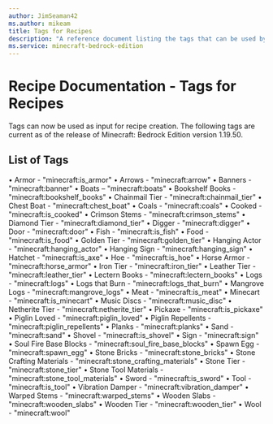 ```yaml
---
author: JimSeaman42
ms.author: mikeam
title: Tags for Recipes
description: "A reference document listing the tags that can be used by creators when crafting new recipes"
ms.service: minecraft-bedrock-edition
---
```


# Recipe Documentation - Tags for Recipes

Tags can now be used as input for recipe creation. The following tags are current as of the release of Minecraft: Bedrock Edition version 1.19.50.

## List of Tags

• Armor - "minecraft:is_armor"
• Arrows - "minecraft:arrow"
• Banners - "minecraft:banner"
• Boats – "minecraft:boats"
• Bookshelf Books - "minecraft:bookshelf_books"
• Chainmail Tier - "minecraft:chainmail_tier"
• Chest Boat - "minecraft:chest_boat"
• Coals - "minecraft:coals"
• Cooked - "minecraft:is_cooked"
• Crimson Stems - "minecraft:crimson_stems"
• Diamond Tier - "minecraft:diamond_tier"
• Digger - "minecraft:digger"
• Door - "minecraft:door"
• Fish - "minecraft:is_fish"
• Food - "minecraft:is_food"
• Golden Tier - "minecraft:golden_tier"
• Hanging Actor - "minecraft:hanging_actor"
• Hanging Sign - "minecraft:hanging_sign"
• Hatchet - "minecraft:is_axe"
• Hoe - "minecraft:is_hoe"
• Horse Armor - "minecraft:horse_armor"
• Iron Tier - "minecraft:iron_tier"
• Leather Tier - "minecraft:leather_tier"
• Lectern Books - "minecraft:lectern_books"
• Logs - "minecraft:logs"
• Logs that Burn - "minecraft:logs_that_burn"
• Mangrove Logs - "minecraft:mangrove_logs"
• Meat - "minecraft:is_meat"
• Minecart - "minecraft:is_minecart"
• Music Discs - "minecraft:music_disc"
• Netherite Tier - "minecraft:netherite_tier"
• Pickaxe - "minecraft:is_pickaxe"
• Piglin Loved - "minecraft:piglin_loved"
• Piglin Repellents - "minecraft:piglin_repellents"
• Planks - "minecraft:planks"
• Sand - "minecraft:sand"
• Shovel - "minecraft:is_shovel"
• Sign - "minecraft:sign"
• Soul Fire Base Blocks - "minecraft:soul_fire_base_blocks"
• Spawn Egg - "minecraft:spawn_egg"
• Stone Bricks - "minecraft:stone_bricks"
• Stone Crafting Materials - "minecraft:stone_crafting_materials"
• Stone Tier - "minecraft:stone_tier"
• Stone Tool Materials - "minecraft:stone_tool_materials"
• Sword - "minecraft:is_sword"
• Tool - "minecraft:is_tool"
• Vibration Damper - "minecraft:vibration_damper"
• Warped Stems - "minecraft:warped_stems"
• Wooden Slabs - "minecraft:wooden_slabs"
• Wooden Tier - "minecraft:wooden_tier"
• Wool - "minecraft:wool"
